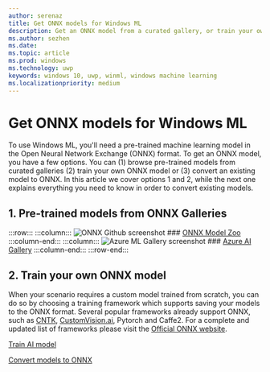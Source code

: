 ```yaml
---
author: serenaz
title: Get ONNX models for Windows ML
description: Get an ONNX model from a curated gallery, or train your own ONNX model for Windows ML.
ms.author: sezhen
ms.date: 
ms.topic: article
ms.prod: windows
ms.technology: uwp
keywords: windows 10, uwp, winml, windows machine learning
ms.localizationpriority: medium
---
```


# Get ONNX models for Windows ML

To use Windows ML, you'll need a pre-trained machine learning model in the Open Neural Network Exchange (ONNX) format. 
To get an ONNX model, you have a few options. You can (1) browse pre-trained models from curated galleries (2) train your own ONNX model or (3) convert an existing model to ONNX. In this article we cover options 1 and 2, while the next one explains everything you need to know in order to convert existing models.

## 1. Pre-trained models from ONNX Galleries

:::row:::
    :::column:::
        ![ONNX Github screenshot](http://via.placeholder.com/1000x150)
        ### [ONNX Model Zoo](https://github.com/onnx/models)
    :::column-end:::
    :::column:::
        ![Azure ML Gallery screenshot](http://via.placeholder.com/1000x150)
        ### [Azure AI Gallery](https://gallery.azure.ai/models)
    :::column-end:::
:::row-end:::

## 2. Train your own ONNX model

When your scenario requires a custom model trained from scratch, you can do so by choosing a training framework which supports saving your models to the ONNX format. Several popular frameworks already support ONNX, such as [CNTK](https://www.microsoft.com/en-us/cognitive-toolkit/), [CustomVision.ai](https://customvision.ai/), Pytorch and Caffe2. For a complete and updated list of frameworks please visit the [Official ONNX website](https://onnx.ai/supported-tools).

[Train AI model](train-ai-model.md)

[Convert models to ONNX](conversion-samples.md)
